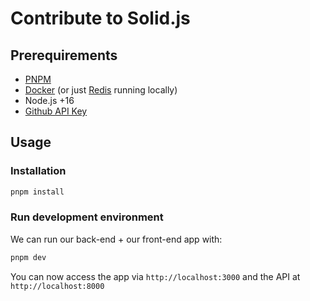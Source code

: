 # Contribute to Solid.js

## Prerequirements

- [PNPM](https://pnpm.io/)
- [Docker](https://www.docker.com/) (or just [Redis](https://redis.io/) running locally)
- Node.js +16
- [Github API Key](https://docs.github.com/en/github/authenticating-to-github/keeping-your-account-and-data-secure/creating-a-personal-access-token)

## Usage

### Installation

```bash
pnpm install
```

### Run development environment

We can run our back-end + our front-end app with:

```bash
pnpm dev
```

You can now access the app via `http://localhost:3000` and the API at `http://localhost:8000`
